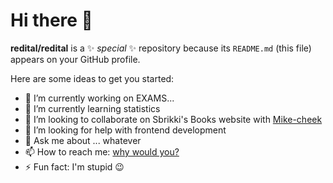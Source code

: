 # Hi there 👋


**redital/redital** is a ✨ _special_ ✨ repository because its `README.md` (this file) appears on your GitHub profile.

Here are some ideas to get you started:

- 🔭 I’m currently working on EXAMS...
- 🌱 I’m currently learning statistics
- 👯 I’m looking to collaborate on Sbrikki's Books website with [Mike-cheek](https://github.com/Mike-cheek)
- 🤔 I’m looking for help with frontend development
- 💬 Ask me about ... whatever
- 📫 How to reach me: [why would you?](https://sites.google.com/view/raffaello-ippolito/home)
- ⚡ Fun fact: I'm stupid 😉
<!--
-->
